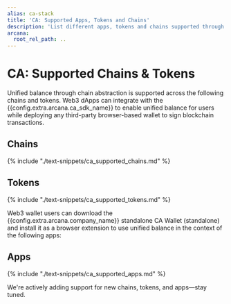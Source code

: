 ```yaml
---
alias: ca-stack
title: 'CA: Supported Apps, Tokens and Chains'
description: 'List different apps, tokens and chains supported through the Arcana Chain Abstraction feature.'
arcana:
  root_rel_path: ..
---
```


# CA: Supported Chains & Tokens

Unified balance through chain abstraction is supported across the following chains and tokens. Web3 dApps can integrate with the {{config.extra.arcana.ca_sdk_name}} to enable unified balance for users while deploying any third-party browser-based wallet to sign blockchain transactions.

## Chains

{% include "./text-snippets/ca_supported_chains.md" %}

## Tokens

{% include "./text-snippets/ca_supported_tokens.md" %}

Web3 wallet users can download the {{config.extra.arcana.company_name}} standalone CA Wallet (standalone) and install it as a browser extension to use unified balance in the context of the following apps: 

## Apps

{% include "./text-snippets/ca_supported_apps.md" %}

We're actively adding support for new chains, tokens, and apps—stay tuned.
